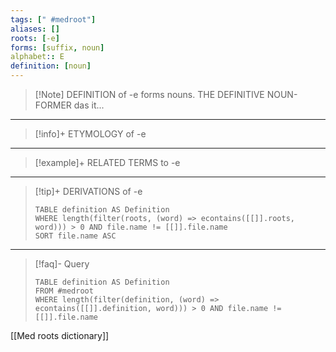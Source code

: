 ```yaml
---
tags: [" #medroot"]
aliases: []
roots: [-e]
forms: [suffix, noun]
alphabet:: E
definition: [noun]
---
```

>[!Note] DEFINITION of -e
>forms nouns. THE DEFINITIVE NOUN-FORMER das it...
_____
>[!info]+ ETYMOLOGY of -e
>
_____
>[!example]+ RELATED TERMS to -e
>
_____
>[!tip]+ DERIVATIONS of -e
>```dataview
>TABLE definition AS Definition 
>WHERE length(filter(roots, (word) => econtains([[]].roots, word))) > 0 AND file.name != [[]].file.name
>SORT file.name ASC
>```
___
>[!faq]- Query
>```dataview
>TABLE definition AS Definition
>FROM #medroot
>WHERE length(filter(definition, (word) => econtains([[]].definition, word))) > 0 AND file.name != [[]].file.name
>```

[[Med roots dictionary]]